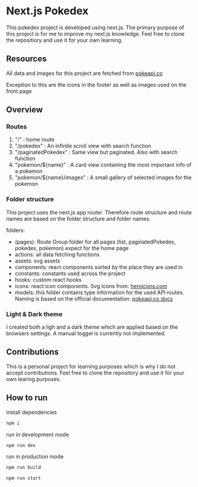 # Next.js Pokedex

This pokedex project is developed using next.js. The primary purpose of this project is for me to improve my next.js knowledge. Feel free to clone the repositiory and use it for your own learning.

## Resources

All data and images for this project are fetched from [pokeapi.co](https://pokeapi.co/)

Exception to this are the icons in the footer as well as images used on the front page

## Overview

### Routes

1. "/" : home route
2. "/pokedex" : An infinite scroll view with search function
3. "/paginatedPokedex" : Same view but paginated. Also with search function
4. "pokemon/${name}" : A card view containing the most important info of a pokemon
5. "pokemon/${name}/images" : A small gallery of selected images for the pokemon

### Folder structure

This project uses the next.js app router. Therefore route structure and route names are based on the folder structure and folder names.

folders:

- (pages): Route Group folder for all pages (list, paginatedPokedex, pokedex, pokemon) expect for the home page
- actions: all data fetching functions
- assets: svg assets
- components: react components sorted by the place they are used in
- constants: constants used across the project
- hooks: custom react hooks
- icons: react icon components. Svg Icons from: [heroicons.com](https://heroicons.com/)
- models: this folder contains type information for the used API routes. Naming is based on the official documentation: [pokeapi.co docs](https://pokeapi.co/docs/v2)

### Light & Dark theme

I created both a ligh and a dark theme which are applied based on the browsers settings. A manual toggel is currently not implemented.

## Contributions

This is a personal project for learning purposes which is why I do not accept contributions. Feel free to clone the repository and use it for your own learing purposes.

## How to run

install dependencies

```bash
npm i
```

run in development mode

```bash
npm run dev
```

run in production mode

```bash
npm run build
```

```bash
npm run start
```
